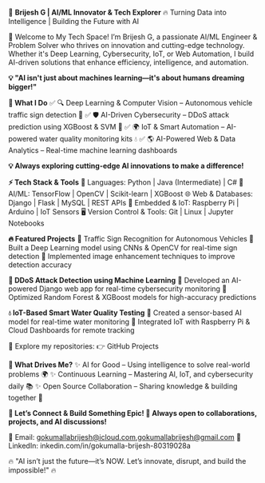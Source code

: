 🚀 **Brijesh G | AI/ML Innovator & Tech Explorer**
🔥 Turning Data into Intelligence | Building the Future with AI

👋 Welcome to My Tech Space!
I’m Brijesh G, a passionate AI/ML Engineer & Problem Solver who thrives on innovation and cutting-edge technology. Whether it's Deep Learning, Cybersecurity, IoT, or Web Automation, I build AI-driven solutions that enhance efficiency, intelligence, and automation.

**💡 "AI isn't just about machines learning—it's about humans dreaming bigger!"**

**🚀 What I Do**
✅ 🔍 Deep Learning & Computer Vision – Autonomous vehicle traffic sign detection 📸
✅ 🛡️ AI-Driven Cybersecurity – DDoS attack prediction using XGBoost & SVM 🔐
✅ 🌍 IoT & Smart Automation – AI-powered water quality monitoring kits 💧
✅ 🌎 AI-Powered Web & Data Analytics – Real-time machine learning dashboards

**💡 Always exploring cutting-edge AI innovations to make a difference!**

**⚡ Tech Stack & Tools**
🎯 Languages: Python | Java (Intermediate) | C#
🤖 AI/ML: TensorFlow | OpenCV | Scikit-learn | XGBoost
🌐 Web & Databases: Django | Flask | MySQL | REST APIs
📡 Embedded & IoT: Raspberry Pi | Arduino | IoT Sensors
🖥 Version Control & Tools: Git | Linux | Jupyter Notebooks

**🔥 Featured Projects**
🚗 Traffic Sign Recognition for Autonomous Vehicles
🔹 Built a Deep Learning model using CNNs & OpenCV for real-time sign detection
🔹 Implemented image enhancement techniques to improve detection accuracy

**🔐 DDoS Attack Detection using Machine Learning**
🔹 Developed an AI-powered Django web app for real-time cybersecurity monitoring
🔹 Optimized Random Forest & XGBoost models for high-accuracy predictions

**💧 IoT-Based Smart Water Quality Testing**
🔹 Created a sensor-based AI model for real-time water monitoring
🔹 Integrated IoT with Raspberry Pi & Cloud Dashboards for remote tracking

📂 Explore my repositories: 👉 GitHub Projects

**🎯 What Drives Me?**
✨ AI for Good – Using intelligence to solve real-world problems 🌍
✨ Continuous Learning – Mastering AI, IoT, and cybersecurity daily 📚
✨ Open Source Collaboration – Sharing knowledge & building together 🤝

**📢 Let’s Connect & Build Something Epic!
💬 Always open to collaborations, projects, and AI discussions!**

📩 Email: gokumallabrijesh@icloud.com,gokumallabrijesh@gmail.com
💼 LinkedIn: inkedin.com/in/gokumalla-brijesh-80319028a 


🔥 "AI isn’t just the future—it’s NOW. Let’s innovate, disrupt, and build the impossible!" 🔥

